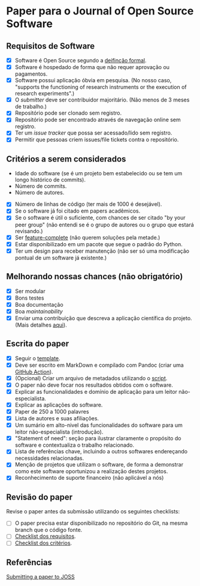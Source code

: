 # Paper para o Journal of Open Source Software

## Requisitos de Software

- [x] Software é Open Source segundo a [deifinção formal](https://opensource.org/osd).
- [x] Software é hospedado de forma que não requer aprovação ou pagamentos.
- [x] Software possui aplicação óbvia em pesquisa. (No nosso caso, "supports the functioning of research instruments or the execution of research experiments".)
- [x] O *submitter* deve ser contribuidor majoritário. (Não menos de 3 meses de trabalho.)
- [x] Repositório pode ser clonado sem registro.
- [x] Repositório pode ser encontrado através de navegação online sem registro.
- [x] Ter um *issue tracker* que possa ser acessado/lido sem registro.
- [x] Permitir que pessoas criem issues/file tickets contra o repositório.

## Critérios a serem considerados

- Idade do software (se é um projeto bem estabelecido ou se tem um longo histórico de commits).
- Número de commits.
- Número de autores.
- [x] Número de linhas de código (ter mais de 1000 é desejável).
- [x] Se o software já foi citado em papers acadêmicos.
- [x] Se o software é útil o suficiente, com chances de ser citado "by your peer group" (não entendi se é o grupo de autores ou o grupo que estará revisando.)
- [x] Ser [feature-complete](https://scrumdictionary.com/term/feature-complete/) (não querem soluções pela metade.)
- [x] Estar disponibilizado em um pacote que segue o padrão do Python.
- [x] Ter um design para receber manutenção (não ser só uma modificação pontual de um software já existente.)

## Melhorando nossas chances (não obrigatório)

- [x] Ser modular
- [x] Bons testes
- [x] Boa documentação
- [x] Boa *maintainability*
- [x] Enviar uma contribuição que descreva a aplicação científica do projeto. (Mais detalhes [aqui](https://joss.readthedocs.io/en/latest/submitting.html#co-publication-of-science-methods-and-software)).

## Escrita do paper

- [x] Seguir o [template](https://joss.readthedocs.io/en/latest/submitting.html#example-paper-and-bibliography).
- [x] Deve ser escrito em MarkDown e compilado com Pandoc (criar uma [GitHub Action](https://joss.readthedocs.io/en/latest/submitting.html#github-action)).
- [x] (Opcional) Criar um arquivo de metadados utilizando o [script](https://gist.github.com/arfon/478b2ed49e11f984d6fb).
- [x] O paper não deve focar nos resultados obtidos com o software.
- [x] Explicar as funcionalidades e domínio de aplicação para um leitor não-especialista.
- [x] Explicar as aplicações do software.
- [x] Paper de 250 a 1000 palavres
- [x] Lista de autores e suas afiliações.
- [x] Um sumário em alto-nivel das funcionalidades do software para um leitor não-especialista (introdução).
- [x] "Statement of need": seção para ilustrar claramente o propósito do software e contextualiza o trabalho relacionado.
- [x] Lista de referências chave, incluindo a outros softwares endereçando necessidades relacionadas.
- [x] Menção de projetos que utilizam o software, de forma a demonstrar como este software oportunizou a realização destes projetos.
- [x] Reconhecimento de suporte financeiro (não aplicável a nós)

## Revisão do paper

Revise o paper antes da submissão utilizando os seguintes checklists:

- [ ] O paper precisa estar disponibilizado no repositório do Git, na mesma branch que o código fonte.
- [ ] [Checklist dos requisitos](https://joss.readthedocs.io/en/latest/review_checklist.html).
- [ ] [Checklist dos critérios](https://joss.readthedocs.io/en/latest/review_criteria.html).

## Referências

[Submitting a paper to JOSS](https://joss.readthedocs.io/en/latest/submitting.html)
